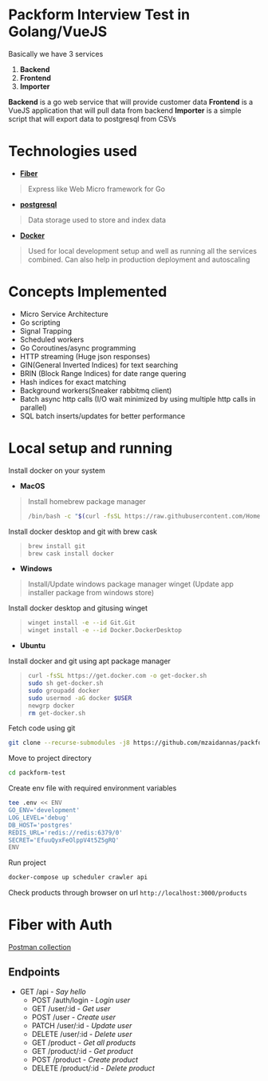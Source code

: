 # Packform Interview Test in Golang/VueJS

Basically we have 3 services

 1. **Backend**
 2. **Frontend**
 3. **Importer**

 **Backend** is a go web service that will provide customer data
 **Frontend** is a VueJS application that will pull data from backend
 **Importer** is a simple script that will export data to postgresql from CSVs

# Technologies used

 - [**Fiber**](https://gofiber.io/)
> Express like Web Micro framework for Go
 - [**postgresql**](https://www.postgresql.org/)
> Data storage used to store and index data
 - [**Docker**](https://www.docker.com/)
> Used for local development setup and well as running all the services combined. Can also help in production deployment and autoscaling
# Concepts Implemented
 - Micro Service Architecture
 - Go scripting
 - Signal Trapping
 - Scheduled workers
 - Go Coroutines/async programming
 - HTTP streaming (Huge json responses)
 - GIN(General Inverted Indices) for text searching
 - BRIN (Block Range Indices) for date range quering
 - Hash indices for exact matching
 - Background workers(Sneaker rabbitmq client)
 - Batch async http calls (I/O wait minimized by using multiple http calls in parallel)
 - SQL batch inserts/updates for better performance

# Local setup and running
Install docker on your system
 - **MacOS**
> Install homebrew package manager
> ```sh
> /bin/bash -c "$(curl -fsSL https://raw.githubusercontent.com/Homebrew/install/master/install.sh)"
> ```
Install docker desktop and git with brew cask
> ```sh
> brew install git
> brew cask install docker
> ```

- **Windows**
> Install/Update windows package manager winget (Update app installer package from windows store)

Install docker desktop and gitusing winget
> ```sh
> winget install -e --id Git.Git
> winget install -e --id Docker.DockerDesktop
> ```

- **Ubuntu**

Install docker and git using apt package manager
> ```sh
> curl -fsSL https://get.docker.com -o get-docker.sh
> sudo sh get-docker.sh
> sudo groupadd docker
> sudo usermod -aG docker $USER
> newgrp docker
> rm get-docker.sh
> ```

Fetch code using git
```sh
git clone --recurse-submodules -j8 https://github.com/mzaidannas/packform-test.git
```
Move to project directory
```sh
cd packform-test
```
Create env file with required environment variables
```sh
tee .env << ENV
GO_ENV='development'
LOG_LEVEL='debug'
DB_HOST='postgres'
REDIS_URL='redis://redis:6379/0'
SECRET='EfuuQyxFeOlppV4t5Z5gRQ'
ENV
```
Run project
```sh
docker-compose up scheduler crawler api
```

Check products through browser on url
`http://localhost:3000/products`

# Fiber with Auth

[Postman collection](https://www.getpostman.com/collections/c862d012d5dcf50326f7)

## Endpoints

- GET /api - _Say hello_
    - POST /auth/login - _Login user_
    - GET /user/:id - _Get user_
    - POST /user - _Create user_
    - PATCH /user/:id - _Update user_
    - DELETE /user/:id - _Delete user_
    - GET /product - _Get all products_
    - GET /product/:id - _Get product_
    - POST /product - _Create product_
    - DELETE /product/:id - _Delete product_
